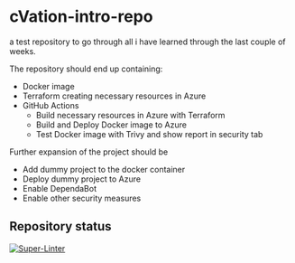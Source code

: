 # cVation-intro-repo
a test repository to go through all i have learned through the last couple of weeks.

The repository should end up containing:
- Docker image
- Terraform creating necessary resources in Azure
- GitHub Actions
  - Build necessary resources in Azure with Terraform
  - Build and Deploy Docker image to Azure
  - Test Docker image with Trivy and show report in security tab

Further expansion of the project should be
- Add dummy project to the docker container
- Deploy dummy project to Azure
- Enable DependaBot
- Enable other security measures

## Repository status
[![Super-Linter](https://github.com/<OWNER>/<REPOSITORY>/actions/workflows/<WORKFLOW_FILE_NAME>/badge.svg)](https://github.com/marketplace/actions/super-linter)